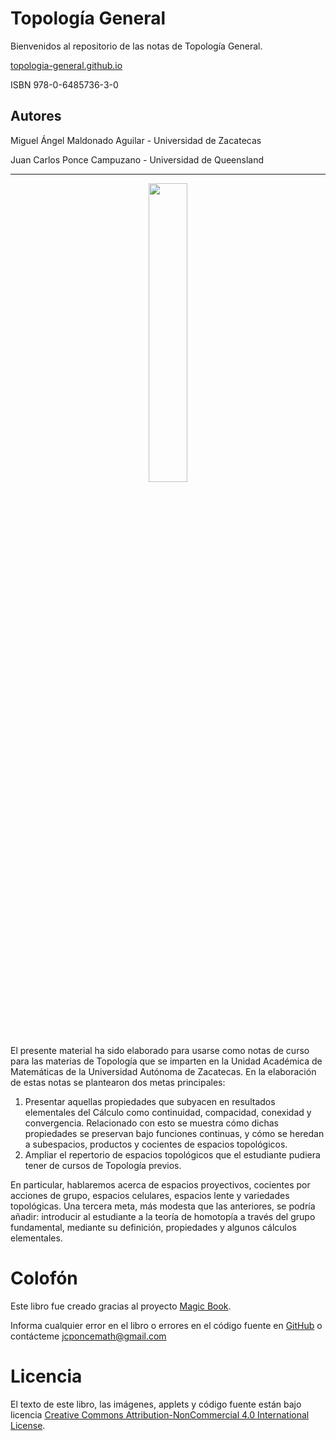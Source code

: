 # Topología General
Bienvenidos al repositorio de las notas de Topología General.

[topologia-general.github.io](https://topologia-general.github.io/)

ISBN 978-0-6485736-3-0

## Autores
Miguel Ángel Maldonado Aguilar - Universidad de Zacatecas

Juan Carlos Ponce Campuzano - Universidad de Queensland

---

<p align="center">
  <img src="https://1.bp.blogspot.com/-eItfS2U8eJk/YTA_Z2Lq9CI/AAAAAAAAa9o/4a4T2EtGHRkl7tYnrQNDNXUQVlrTP7HkQCLcBGAsYHQ/s601/turus-rings.gif" width="35%" />
</p>

El presente material ha sido elaborado para usarse como notas de curso 
para las materias de Topología que se imparten en la Unidad Académica 
de Matemáticas de la Universidad Autónoma de Zacatecas. 
En la elaboración de estas notas se plantearon dos metas principales:

1. Presentar aquellas propiedades que subyacen en resultados elementales del Cálculo 
como continuidad, compacidad, conexidad y convergencia. Relacionado con esto se muestra 
cómo dichas propiedades se preservan bajo funciones continuas, y cómo se heredan a 
subespacios, productos y cocientes de espacios topológicos.
2. Ampliar el repertorio de espacios topológicos que el estudiante pudiera tener de 
cursos de Topología previos.

En particular, hablaremos acerca de espacios proyectivos, cocientes por 
acciones de grupo, espacios celulares, espacios lente y variedades topológicas.
Una tercera meta, más modesta que las anteriores, se podría añadir: 
introducir al estudiante a la teoría de homotopía a través del grupo 
fundamental, mediante su definición, propiedades y algunos cálculos elementales.

# Colofón
Este libro fue creado gracias al proyecto 
[Magic Book](https://github.com/magicbookproject/magicbook).

Informa cualquier error en el libro o errores en el código fuente en 
[GitHub](https://github.com/topologia-general/topologia-general.github.io/issues) 
o contácteme jcponcemath@gmail.com

# Licencia
El texto de este libro, las imágenes, applets y código fuente están bajo 
licencia [Creative Commons Attribution-NonCommercial 4.0 International License](http://creativecommons.org/licenses/by-nc/4.0/).
